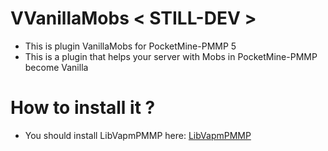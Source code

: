 # VVanillaMobs < STILL-DEV >
- This is plugin VanillaMobs for PocketMine-PMMP 5
- This is a plugin that helps your server with Mobs in PocketMine-PMMP become Vanilla

# How to install it ?
- You should install LibVapmPMMP here: [LibVapmPMMP](https://poggit.pmmp.io/ci/VennDev/LibVapmPMMP/LibVapmPMMP)
